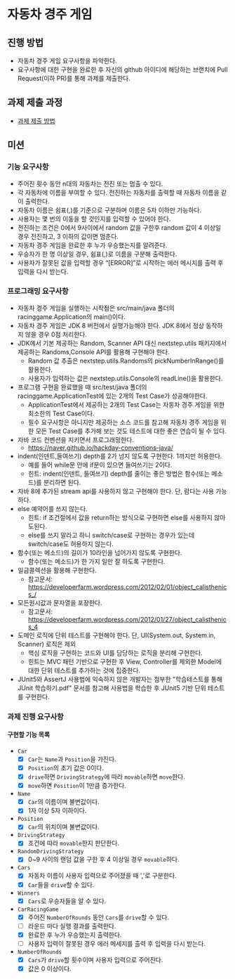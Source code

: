 # 자동차 경주 게임

## 진행 방법

* 자동차 경주 게임 요구사항을 파악한다.
* 요구사항에 대한 구현을 완료한 후 자신의 github 아이디에 해당하는 브랜치에 Pull Request(이하 PR)를 통해 과제를 제출한다.

## 과제 제출 과정

* [과제 제출 방법](https://github.com/next-step/nextstep-docs/tree/master/precourse)

## 미션

### 기능 요구사항

- 주어진 횟수 동안 n대의 자동차는 전진 또는 멈출 수 있다.
- 각 자동차에 이름을 부여할 수 있다. 전진하는 자동차를 출력할 때 자동차 이름을 같이 출력한다.
- 자동차 이름은 쉼표(,)를 기준으로 구분하며 이름은 5자 이하만 가능하다.
- 사용자는 몇 번의 이동을 할 것인지를 입력할 수 있어야 한다.
- 전진하는 조건은 0에서 9사이에서 random 값을 구한후 random 값이 4 이상일 경우 전진하고, 3 이하의 값이면 멈춘다.
- 자동차 경주 게임을 완료한 후 누가 우승했는지를 알려준다.
- 우승자가 한 명 이상일 경우, 쉼표(,)로 이름을 구분해 출력한다.
- 사용자가 잘못된 값을 입력할 경우 “[ERROR]”로 시작하는 에러 메시지를 출력 후 입력을 다시 받는다.

### 프로그래밍 요구사항

- 자동차 경주 게임을 실행하는 시작점은 src/main/java 폴더의 racinggame.Application의 main()이다.
- 자동차 경주 게임은 JDK 8 버전에서 실행가능해야 한다. JDK 8에서 정상 동작하지 않을 경우 0점 처리한다.
- JDK에서 기본 제공하는 Random, Scanner API 대신 nextstep.utils 패키지에서 제공하는 Randoms,Console API를 활용해 구현해야 한다.
    - Random 값 추출은 nextstep.utils.Randoms의 pickNumberInRange()를 활용한다.
    - 사용자가 입력하는 값은 nextstep.utils.Console의 readLine()을 활용한다.
- 프로그램 구현을 완료했을 때 src/test/java 폴더의 racinggame.ApplicationTest에 있는 2개의 Test Case가 성공해야한다.
    - ApplicationTest에서 제공하는 2개의 Test Case는 자동차 경주 게임을 위한 최소한의 Test Case이다.
    - 필수 요구사항은 아니지만 제공하는 소스 코드를 참고해 자동차 경주 게임을 위한 모든 Test Case를 추가해 보는 것도 테스트에 대한 좋은 연습이 될 수 있다.
- 자바 코드 컨벤션을 지키면서 프로그래밍한다.
    - https://naver.github.io/hackday-conventions-java/
- indent(인덴트,들여쓰기) depth를 2가 넘지 않도록 구현한다. 1까지만 허용한다.
    - 예를 들어 while문 안에 if문이 있으면 들여쓰기는 2이다.
    - 힌트: indent(인덴트, 들여쓰기) depth를 줄이는 좋은 방법은 함수(또는 메소드)를 분리하면 된다.
- 자바 8에 추가된 stream api를 사용하지 않고 구현해야 한다. 단, 람다는 사용 가능하다.
- else 예약어를 쓰지 않는다.
    - 힌트: if 조건절에서 값을 return하는 방식으로 구현하면 else를 사용하지 않아도된다.
    - else를 쓰지 말라고 하니 switch/case로 구현하는 경우가 있는데 switch/case도 허용하지 않는다.
- 함수(또는 메소드)의 길이가 10라인을 넘어가지 않도록 구현한다.
    - 함수(또는 메소드)가 한 가지 일만 잘 하도록 구현한다.
- 일급콜렉션을 활용해 구현한다.
    - 참고문서: https://developerfarm.wordpress.com/2012/02/01/object_calisthenics_/
- 모든원시값과 문자열을 포장한다.
    - 참고문서: https://developerfarm.wordpress.com/2012/01/27/object_calisthenics_4
- 도메인 로직에 단위 테스트를 구현해야 한다. 단, UI(System.out, System.in, Scanner) 로직은 제외
    - 핵심 로직을 구현하는 코드와 UI를 담당하는 로직을 분리해 구현한다.
    - 힌트는 MVC 패턴 기반으로 구현한 후 View, Controller를 제외한 Model에 대한 단위 테스트를 추가하는 것에 집중한다.
- JUnit5와 AssertJ 사용법에 익숙하지 않은 개발자는 첨부한 "학습테스트를 통해 JUnit 학습하기.pdf" 문서를 참고해 사용법을 학습한 후 JUnit5 기반 단위 테스트를 구현한다.

### 과제 진행 요구사항

#### 구현할 기능 목록

- `Car`
    - [x] `Car`는 `Name`과 `Position`을 가진다.
    - [x] `Position`의 초기 값은 0이다.
    - [x] `drive`하면 `DrivingStrategy`에 따라 `movable`하면 `move`한다.
    - [x] `move`하면 `Position`이 1만큼 증가한다.
- `Name`
    - [x] `Car`의 이름이며 불변값이다.
    - [x] 1자 이상 5자 이하이다.
- `Position`
    - [x] `Car`의 위치이며 불변값이다.
- `DrivingStrategy`
    - [x] 조건에 따라 `movable`한지 판단한다.
- `RandomDrivingStrategy`
    - [x] 0~9 사이의 랜덤 값을 구한 후 4 이상일 경우 `movable`하다.
- `Cars`
    - [x] 자동차 이름이 사용자 입력으로 주어졌을 때 ','로 구분한다.
    - [x] `Car`들을 `drive`할 수 있다.
- `Winners`
    - [x] `Cars`로 우승자들을 알 수 있다.
- `CarRacingGame`
    - [x] 주어진 `NumberOfRounds` 동안 `Cars`를 `drive`할 수 있다.
    - [ ] 라운드 마다 실행 결과를 출력한다.
    - [x] 완료한 후 누가 우승했는지 출력한다.
    - [ ] 사용자 입력이 잘못된 경우 에러 메세지를 출력 후 입력을 다시 받는다.
- `NumberOfRounds`
    - [x] `Cars`가 `drive`할 횟수이며 사용자 입력으로 주어진다.
    - [x] 값은 0 이상이다.

